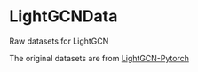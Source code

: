 # LightGCNData
Raw datasets for LightGCN

The original datasets are from [LightGCN-Pytorch](https://github.com/gusye1234/LightGCN-PyTorch/tree/master/data)